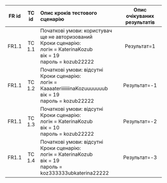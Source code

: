 |FR id|TC id|Опис кроків тестового сценарію|Опис очікуваних результатів|
|:-----:|:-----:|:-----|:-----:|
|FR1.1|TC 1.1|Початкові умови: користувач ще не авторизований<br> Кроки сценарію:<br> логін =  КaterinaKozub<br> вік = 19<br> пароль =  kozub22222|Результат=1|
|FR1.1|TC 1.2|Початкові умови: відсутні<br> Кроки сценарію:<br> логін = КaaaateriiiiiiinaKozuuuuuuub<br> вік = 19<br> пароль = kozub22222|Результат=-1|
|FR1.1|TC 1.3|Початкові умови: відсутні<br> Кроки сценарію:<br> логін = КaterinaKozub<br> вік = 10<br> пароль = kozub22222|Результат=-2|
|FR1.1|TC 1.4|Початкові умови: відсутні<br> Кроки сценарію:<br> логін = КaterinaKozub<br> вік = 19<br> пароль = koz333333ubkaterina22222|Результат=-3|
